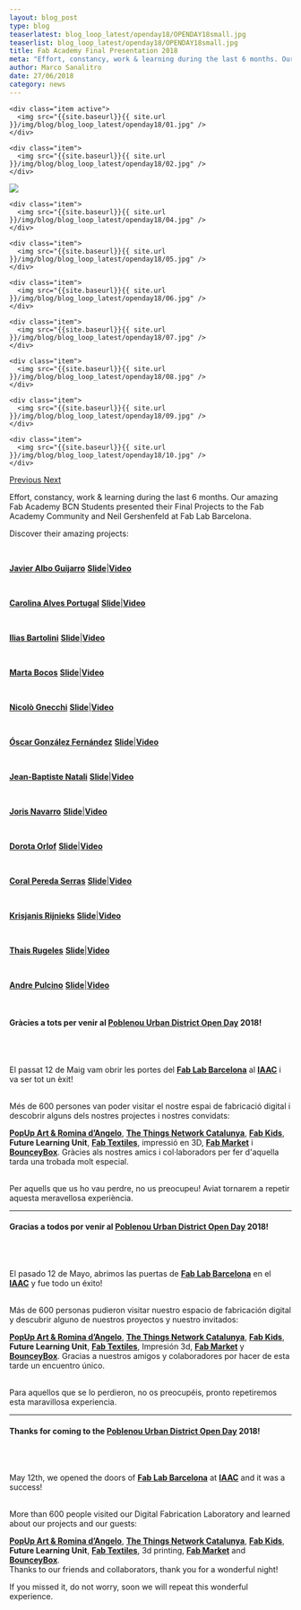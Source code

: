 ```yaml
---
layout: blog_post
type: blog
teaserlatest: blog_loop_latest/openday18/OPENDAY18small.jpg
teaserlist: blog_loop_latest/openday18/OPENDAY18small.jpg
title: Fab Academy Final Presentation 2018
meta: "Effort, constancy, work & learning during the last 6 months. Our Students presented their Final Projects to the Fab Academy Community and Neil Gershenfeld at Fab Lab Barcelona."
author: Marco Sanalitro
date: 27/06/2018 
category: news
---
```


<!--<img src= "http://www.fablabbcn.org/img/blog/blog_loop_latest/openday17/openday171.jpg" align="middle"> 
<br>



<!----- Image Slider ----------------------------- Image Slider -------------->


<div id="carousel-example-generic" class="carousel slide" data-ride="carousel">

<!--------------- Wrapper for slides --------------->

  <div class="carousel-inner" role="listbox">
   
    <div class="item active">
      <img src="{{site.baseurl}}{{ site.url }}/img/blog/blog_loop_latest/openday18/01.jpg" />
    </div>
    
    <div class="item">
      <img src="{{site.baseurl}}{{ site.url }}/img/blog/blog_loop_latest/openday18/02.jpg" />
    </div>

  <div class="item">
      <img src="{{site.baseurl}}{{ site.url }}/img/blog/blog_loop_latest/openday18/03.jpg" />
    </div>
    
    <div class="item">
      <img src="{{site.baseurl}}{{ site.url }}/img/blog/blog_loop_latest/openday18/04.jpg" />
    </div>
    
    <div class="item">
      <img src="{{site.baseurl}}{{ site.url }}/img/blog/blog_loop_latest/openday18/05.jpg" />
    </div>
    
    <div class="item">
      <img src="{{site.baseurl}}{{ site.url }}/img/blog/blog_loop_latest/openday18/06.jpg" />
    </div>
    
    <div class="item">
      <img src="{{site.baseurl}}{{ site.url }}/img/blog/blog_loop_latest/openday18/07.jpg" />
    </div>
    
    <div class="item">
      <img src="{{site.baseurl}}{{ site.url }}/img/blog/blog_loop_latest/openday18/08.jpg" />
    </div>
    
    <div class="item">
      <img src="{{site.baseurl}}{{ site.url }}/img/blog/blog_loop_latest/openday18/09.jpg" />
    </div>
    
    <div class="item">
      <img src="{{site.baseurl}}{{ site.url }}/img/blog/blog_loop_latest/openday18/10.jpg" />
    </div>
</div>

<!-------------------- Controls --------------------->

  <a class="left carousel-control" href="#carousel-example-generic" role="button" data-slide="prev">
    <span class="glyphicon glyphicon-chevron-left" aria-hidden="true"></span>
    <span class="sr-only">Previous</span>
  </a>
  <a class="right carousel-control" href="#carousel-example-generic" role="button" data-slide="next">
    <span class="glyphicon glyphicon-chevron-right" aria-hidden="true"></span>
    <span class="sr-only">Next</span>
  </a>
</div>


<p>Effort, constancy, work & learning during the last 6 months. Our amazing Fab Academy BCN Students presented their Final Projects to the Fab Academy Community and Neil Gershenfeld at Fab Lab Barcelona.</p> 

<p>Discover their amazing projects:</p>
<br>
<p><strong><a href="http://fabacademy.org/2018/labs/barcelona/students/javier-alboguijarro/">Javier Albo Guijarro</a></strong> <strong><a href="http://fabacademy.org//2018/labs/barcelona/students/javier-alboguijarro/presentation.png">Slide</a></strong>|<strong><a href="http://fabacademy.org//2018/labs/barcelona/students/javier-alboguijarro/presentation.mp4">Video</a></strong></p>
<br>
<p><strong><a href="http://fabacademy.org/2018/labs/barcelona/students/carolina-alvesportugal/">Carolina Alves Portugal</a></strong> <strong><a href="http://fabacademy.org//2018/labs/barcelona/students/carolina-alvesportugal/presentation.png">Slide</a></strong>|<strong><a href="http://fabacademy.org//2018/labs/barcelona/students/carolina-alvesportugal/presentation.mp4">Video</a></strong></p>
<br>
<p><strong><a href="http://fabacademy.org/2018/labs/barcelona/students/ilias-bartolini/">Ilias Bartolini</a></strong> <strong><a href="http://fabacademy.org//2018/labs/barcelona/students/ilias-bartolini/presentation.png">Slide</a></strong>|<strong><a href="http://fabacademy.org//2018/labs/barcelona/students/ilias-bartolini/presentation.mp4">Video</a></strong></p>
<br>
<p><strong><a href="http://fabacademy.org/2018/labs/barcelona/students/marta-bocos/">Marta Bocos</a></strong> <strong><a href="http://fabacademy.org//2018/labs/barcelona/students/marta-bocos/presentation.png">Slide</a></strong>|<strong><a href="http://fabacademy.org//2018/labs/barcelona/students/marta-bocos/presentation.mp4">Video</a></strong></p>
<br>
<p><strong><a href="http://fabacademy.org/2018/labs/barcelona/students/nicolo-gnecchi/">Nicolò Gnecchi</a></strong> <strong><a href="http://fabacademy.org//2018/labs/barcelona/students/nicolo-gnecchi/presentation.png">Slide</a></strong>|<strong><a href="http://fabacademy.org//2018/labs/barcelona/students/nicolo-gnecchi/presentation.mp4">Video</a></strong></p>
<br>
<p><strong><a href="http://fabacademy.org/2018/labs/barcelona/students/oscar-gonzalezfernandez/">Óscar González Fernández</a></strong> <strong><a href="http://fabacademy.org//2018/labs/barcelona/students/oscar-gonzalezfernandez/presentation.png">Slide</a></strong>|<strong><a href="http://fabacademy.org//2018/labs/barcelona/students/oscar-gonzalezfernandez/presentation.mp4">Video</a></strong></p>
<br>
<p><strong><a href="http://fabacademy.org/2018/labs/barcelona/students/jeanbaptiste-natali/">Jean-Baptiste Natali</a></strong> <strong><a href="http://fabacademy.org//2018/labs/barcelona/students/jeanbaptiste-natali/presentation.png">Slide</a></strong>|<strong><a href="http://fabacademy.org//2018/labs/barcelona/students/jeanbaptiste-natali/presentation.mp4">Video</a></strong></p>
<br>
<p><strong><a href="http://fabacademy.org/2018/labs/barcelona/students/joris-navarro/">Joris Navarro</a></strong> <strong><a href="http://fabacademy.org//2018/labs/barcelona/students/joris-navarro/presentation.png">Slide</a></strong>|<strong><a href="http://fabacademy.org//2018/labs/barcelona/students/joris-navarro/presentation.mp4">Video</a></strong></p>
<br>
<p><strong><a href="http://fabacademy.org/2018/labs/barcelona/students/dorota-orlof/">Dorota Orlof</a></strong> <strong><a href="http://fabacademy.org//2018/labs/barcelona/students/dorota-orlof/presentation.png">Slide</a></strong>|<strong><a href="http://fabacademy.org//2018/labs/barcelona/students/dorota-orlof/presentation.mp4">Video</a></strong></p>
<br>
<p><strong><a href="http://fabacademy.org/2018/labs/barcelona/students/coral-peredaserras/">Coral Pereda Serras</a></strong> <strong><a href="http://fabacademy.org//2018/labs/barcelona/students/coral-peredaserras/presentation.png">Slide</a></strong>|<strong><a href="http://fabacademy.org//2018/labs/barcelona/students/coral-peredaserras/presentation.mp4">Video</a></strong></p>
<br>
<p><strong><a href="http://fabacademy.org/2018/labs/barcelona/students/krisjanis-rijnieks/">Krisjanis Rijnieks</a></strong> <strong><a href="http://fabacademy.org//2018/labs/barcelona/students/krisjanis-rijnieks/presentation.png">Slide</a></strong>|<strong><a href="http://fabacademy.org//2018/labs/barcelona/students/krisjanis-rijnieks/presentation.mp4">Video</a></strong></p>
<br>
<p><strong><a href="http://fabacademy.org/2018/labs/barcelona/students/thais-rugeles/">Thais Rugeles</a></strong> <strong><a href="http://fabacademy.org//2018/labs/barcelona/students/thais-rugeles/presentation.png">Slide</a></strong>|<strong><a href="http://fabacademy.org//2018/labs/falabdeusto/students/javier-vicente/presentation.mp4">Video</a></strong></p>
<br>
<p><strong><a href="http://fabacademy.org/2018/labs/barcelona/students/andreluis-pulcinodefreitas/">Andre Pulcino</a></strong> <strong><a href="http://fabacademy.org//2018/labs/barcelona/students/andreluis-pulcinodefreitas/presentation.png">Slide</a></strong>|<strong><a href="http://fabacademy.org//2018/labs/barcelona/students/andreluis-pulcinodefreitas/presentation.mp4">Video</a></strong></p>
<br>




<p><h4>Gràcies a tots per venir al <strong><a href="http://www.poblenouurbandistrict.com">Poblenou Urban District Open Day</a></strong> 2018!</h4><br><br>

El passat 12 de Maig vam obrir les portes del <strong><a href="http://fablabbcn.org/">Fab Lab Barcelona</a></strong> al <strong><a href="https://iaac.net/">IAAC</a></strong> i va ser tot un èxit!<br><br>

Més de 600 persones van poder visitar el nostre espai de fabricació digital i descobrir alguns dels nostres projectes i nostres convidats: 

<strong><a href="http://www.popupart.es/2018/05/08/popup-art-presenta-modo-subjuntivo-en-el-open-day-de-poblenou/">PopUp Art & Romina d’Angelo</a></strong>, <strong><a href="https://www.thethingsnetwork.org/community/barcelona/">The Things Network Catalunya</a></strong>, <strong><a href="http://kids.fablabbcn.org/">Fab Kids</a></strong>, <strong>Future Learning Unit</strong>, <strong><a href="http://fabtextiles.org/">Fab Textiles</a></strong>, impressió en 3D, <strong><a href="http://market.fablabs.io/">Fab Market</a></strong> i <strong><a href="https://www.facebook.com/bounceybox/">BounceyBox</a></strong>. Gràcies als nostres amics i col·laboradors per fer d'aquella tarda una trobada molt especial.<br><br></p>

<p>Per aquells que us ho vau perdre, no us preocupeu! Aviat tornarem a repetir aquesta meravellosa experiència.<br></p>

______

<p><h4>Gracias a todos por venir al <strong><a href="http://www.poblenouurbandistrict.com">Poblenou Urban District Open Day</a></strong> 2018!</h4><br><br>

El pasado 12 de Mayo, abrimos las puertas de <strong><a href="http://fablabbcn.org/">Fab Lab Barcelona</a></strong> en el <strong><a href="https://iaac.net/">IAAC</a></strong> y fue todo un éxito!<br><br>

Más de 600 personas pudieron visitar nuestro espacio de fabricación digital y descubrir alguno de nuestros proyectos y nuestro invitados: 

<strong><a href="http://www.popupart.es/2018/05/08/popup-art-presenta-modo-subjuntivo-en-el-open-day-de-poblenou/">PopUp Art & Romina d’Angelo</a></strong>, <strong><a href="https://www.thethingsnetwork.org/community/barcelona/">The Things Network Catalunya</a></strong>, <strong><a href="http://kids.fablabbcn.org/">Fab Kids</a></strong>, <strong>Future Learning Unit</strong>, <strong><a href="http://fabtextiles.org/">Fab Textiles</a></strong>, Impresión 3d, <strong><a href="http://market.fablabs.io/">Fab Market</a></strong> y <strong><a href="https://www.facebook.com/bounceybox/">BounceyBox</a></strong>. Gracias a nuestros amigos y colaboradores por hacer de esta tarde un encuentro único.<br><br></p>

<p>Para aquellos que se lo perdieron, no os preocupéis, pronto repetiremos esta maravillosa experiencia.<br></p>

______


<p><h4>Thanks for coming to the <strong><a href="http://www.poblenouurbandistrict.com">Poblenou Urban District Open Day</a></strong> 2018!</h4><br><br>

May 12th, we opened the doors of <strong><a href="http://fablabbcn.org/">Fab Lab Barcelona</a></strong> at <strong><a href="https://iaac.net/">IAAC</a></strong> and it was a success!<br><br>

More than 600 people visited our Digital Fabrication Laboratory and learned about our projects and our guests:

<strong><a href="http://www.popupart.es/2018/05/08/popup-art-presenta-modo-subjuntivo-en-el-open-day-de-poblenou/">PopUp Art & Romina d’Angelo</a></strong>, <strong><a href="https://www.thethingsnetwork.org/community/barcelona/">The Things Network Catalunya</a></strong>, <strong><a href="http://kids.fablabbcn.org/">Fab Kids</a></strong>, <strong>Future Learning Unit</strong>, <strong><a href="http://fabtextiles.org/">Fab Textiles</a></strong>, 3d printing, <strong><a href="http://market.fablabs.io/">Fab Market</a></strong> and <strong><a href="https://www.facebook.com/bounceybox/">BounceyBox</a></strong>.<br> 
Thanks to our friends and collaborators, thank you for a wonderful night!<br></p>

<p>If you missed it, do not worry, soon we will repeat this wonderful experience.<br></p>


